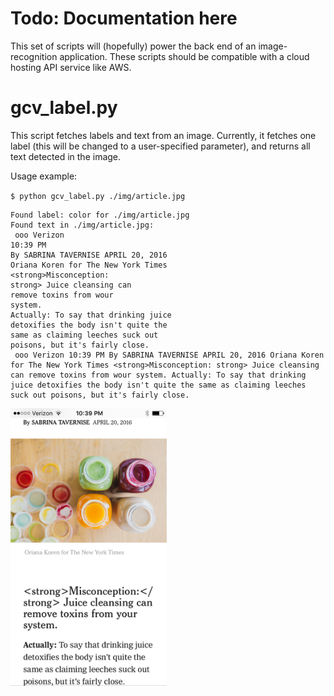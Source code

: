 # Todo: Documentation here

This set of scripts will (hopefully) power the back end of an image-recognition application. These scripts should be compatible with a cloud hosting API service like AWS.

# gcv_label.py

This script fetches labels and text from an image. Currently, it fetches one label (this will be changed to a user-specified parameter), and returns all text detected in the image.

Usage example:

`$ python gcv_label.py ./img/article.jpg`

```
Found label: color for ./img/article.jpg
Found text in ./img/article.jpg: 
 ooo Verizon
10:39 PM
By SABRINA TAVERNISE APRIL 20, 2016
Oriana Koren for The New York Times
<strong>Misconception:
strong> Juice cleansing can
remove toxins from wour
system.
Actually: To say that drinking juice
detoxifies the body isn't quite the
same as claiming leeches suck out
poisons, but it's fairly close.
 ooo Verizon 10:39 PM By SABRINA TAVERNISE APRIL 20, 2016 Oriana Koren for The New York Times <strong>Misconception: strong> Juice cleansing can remove toxins from wour system. Actually: To say that drinking juice detoxifies the body isn't quite the same as claiming leeches suck out poisons, but it's fairly close.
 ```
 
 
<img src = "https://github.com/jpgard/mhacksixteen/blob/master/jpgard/img/article.jpg" width = "250">

 
